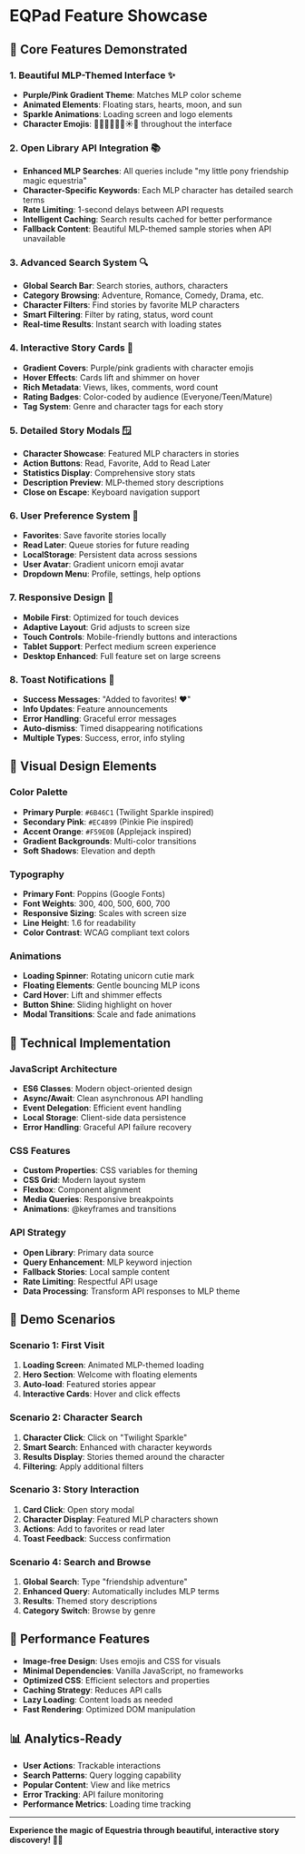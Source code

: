 # EQPad Feature Showcase

## 🎯 Core Features Demonstrated

### 1. **Beautiful MLP-Themed Interface** ✨
- **Purple/Pink Gradient Theme**: Matches MLP color scheme
- **Animated Elements**: Floating stars, hearts, moon, and sun
- **Sparkle Animations**: Loading screen and logo elements
- **Character Emojis**: 🦄🌈🍎💎🦋🎈☀️🌙 throughout the interface

### 2. **Open Library API Integration** 📚
- **Enhanced MLP Searches**: All queries include "my little pony friendship magic equestria"
- **Character-Specific Keywords**: Each MLP character has detailed search terms
- **Rate Limiting**: 1-second delays between API requests
- **Intelligent Caching**: Search results cached for better performance
- **Fallback Content**: Beautiful MLP-themed sample stories when API unavailable

### 3. **Advanced Search System** 🔍
- **Global Search Bar**: Search stories, authors, characters
- **Category Browsing**: Adventure, Romance, Comedy, Drama, etc.
- **Character Filters**: Find stories by favorite MLP characters
- **Smart Filtering**: Filter by rating, status, word count
- **Real-time Results**: Instant search with loading states

### 4. **Interactive Story Cards** 📖
- **Gradient Covers**: Purple/pink gradients with character emojis
- **Hover Effects**: Cards lift and shimmer on hover
- **Rich Metadata**: Views, likes, comments, word count
- **Rating Badges**: Color-coded by audience (Everyone/Teen/Mature)
- **Tag System**: Genre and character tags for each story

### 5. **Detailed Story Modals** 🪟
- **Character Showcase**: Featured MLP characters in stories
- **Action Buttons**: Read, Favorite, Add to Read Later
- **Statistics Display**: Comprehensive story stats
- **Description Preview**: MLP-themed story descriptions
- **Close on Escape**: Keyboard navigation support

### 6. **User Preference System** 💾
- **Favorites**: Save favorite stories locally
- **Read Later**: Queue stories for future reading
- **LocalStorage**: Persistent data across sessions
- **User Avatar**: Gradient unicorn emoji avatar
- **Dropdown Menu**: Profile, settings, help options

### 7. **Responsive Design** 📱
- **Mobile First**: Optimized for touch devices
- **Adaptive Layout**: Grid adjusts to screen size
- **Touch Controls**: Mobile-friendly buttons and interactions
- **Tablet Support**: Perfect medium screen experience
- **Desktop Enhanced**: Full feature set on large screens

### 8. **Toast Notifications** 🎉
- **Success Messages**: "Added to favorites! ❤️"
- **Info Updates**: Feature announcements
- **Error Handling**: Graceful error messages
- **Auto-dismiss**: Timed disappearing notifications
- **Multiple Types**: Success, error, info styling

## 🎨 Visual Design Elements

### Color Palette
- **Primary Purple**: `#6B46C1` (Twilight Sparkle inspired)
- **Secondary Pink**: `#EC4899` (Pinkie Pie inspired)
- **Accent Orange**: `#F59E0B` (Applejack inspired)
- **Gradient Backgrounds**: Multi-color transitions
- **Soft Shadows**: Elevation and depth

### Typography
- **Primary Font**: Poppins (Google Fonts)
- **Font Weights**: 300, 400, 500, 600, 700
- **Responsive Sizing**: Scales with screen size
- **Line Height**: 1.6 for readability
- **Color Contrast**: WCAG compliant text colors

### Animations
- **Loading Spinner**: Rotating unicorn cutie mark
- **Floating Elements**: Gentle bouncing MLP icons
- **Card Hover**: Lift and shimmer effects
- **Button Shine**: Sliding highlight on hover
- **Modal Transitions**: Scale and fade animations

## 🔧 Technical Implementation

### JavaScript Architecture
- **ES6 Classes**: Modern object-oriented design
- **Async/Await**: Clean asynchronous API handling
- **Event Delegation**: Efficient event handling
- **Local Storage**: Client-side data persistence
- **Error Handling**: Graceful API failure recovery

### CSS Features
- **Custom Properties**: CSS variables for theming
- **CSS Grid**: Modern layout system
- **Flexbox**: Component alignment
- **Media Queries**: Responsive breakpoints
- **Animations**: @keyframes and transitions

### API Strategy
- **Open Library**: Primary data source
- **Query Enhancement**: MLP keyword injection
- **Fallback Stories**: Local sample content
- **Rate Limiting**: Respectful API usage
- **Data Processing**: Transform API responses to MLP theme

## 🎪 Demo Scenarios

### Scenario 1: First Visit
1. **Loading Screen**: Animated MLP-themed loading
2. **Hero Section**: Welcome with floating elements
3. **Auto-load**: Featured stories appear
4. **Interactive Cards**: Hover and click effects

### Scenario 2: Character Search
1. **Character Click**: Click on "Twilight Sparkle"
2. **Smart Search**: Enhanced with character keywords
3. **Results Display**: Stories themed around the character
4. **Filtering**: Apply additional filters

### Scenario 3: Story Interaction
1. **Card Click**: Open story modal
2. **Character Display**: Featured MLP characters shown
3. **Actions**: Add to favorites or read later
4. **Toast Feedback**: Success confirmation

### Scenario 4: Search and Browse
1. **Global Search**: Type "friendship adventure"
2. **Enhanced Query**: Automatically includes MLP terms
3. **Results**: Themed story descriptions
4. **Category Switch**: Browse by genre

## 🚀 Performance Features

- **Image-free Design**: Uses emojis and CSS for visuals
- **Minimal Dependencies**: Vanilla JavaScript, no frameworks
- **Optimized CSS**: Efficient selectors and properties
- **Caching Strategy**: Reduces API calls
- **Lazy Loading**: Content loads as needed
- **Fast Rendering**: Optimized DOM manipulation

## 📊 Analytics-Ready

- **User Actions**: Trackable interactions
- **Search Patterns**: Query logging capability
- **Popular Content**: View and like metrics
- **Error Tracking**: API failure monitoring
- **Performance Metrics**: Loading time tracking

---

**Experience the magic of Equestria through beautiful, interactive story discovery! 🦄✨**
